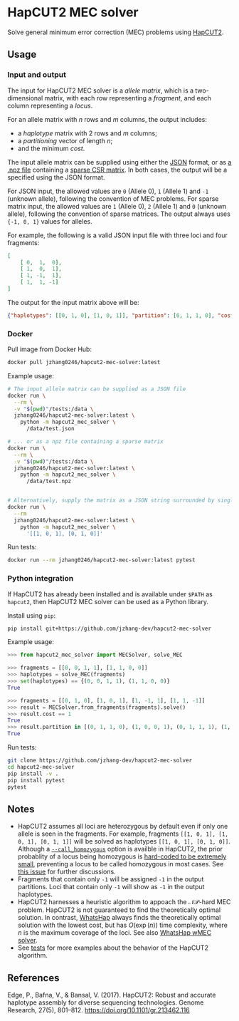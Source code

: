 # HapCUT2 MEC solver

Solve general minimum error correction (MEC) problems using [HapCUT2](https://github.com/vibansal/HapCUT2).

## Usage

### Input and output

The input for HapCUT2 MEC solver is a *allele matrix*, which is a two-dimensional matrix, with each row representing a *fragment*, and each column representing a *locus*. 

For an allele matrix with *n* rows and *m* columns, the output includes:
- a *haplotype* matrix with 2 rows and *m* columns;
- a *partitioning* vector of length *n*;
- and the minimum *cost*.



The input allele matrix can be supplied using either the [JSON](https://en.wikipedia.org/wiki/JSON) format, or as [a .npz file](https://docs.scipy.org/doc/scipy/reference/generated/scipy.sparse.load_npz.html#scipy-sparse-load-npz) containing a [sparse CSR matrix](https://docs.scipy.org/doc/scipy/reference/generated/scipy.sparse.csr_matrix.html#scipy-sparse-csr-matrix). In both cases, the output will be a specified using the JSON format. 

For JSON input, the allowed values are `0` (Allele 0), `1` (Allele 1) and `-1` (unknown allele), following the convention of MEC problems. For sparse matrix input, the allowed values are `1` (Allele 0), `2` (Allele 1) and `0` (unknown allele), following the convention of sparse matrices. The output always uses `{-1, 0, 1}` values for alleles.

For example, the following is a valid JSON input file with three loci and four fragments:

```json
[
    [ 0,  1,  0], 
    [ 1,  0,  1], 
    [ 1, -1,  1],
    [ 1,  1, -1]
]
```

The output for the input matrix above will be:

```json
{"haplotypes": [[0, 1, 0], [1, 0, 1]], "partition": [0, 1, 1, 0], "cost": 1}
```


### Docker

Pull image from Docker Hub:

```sh
docker pull jzhang0246/hapcut2-mec-solver:latest
```

Example usage: 

```sh
# The input allele matrix can be supplied as a JSON file
docker run \
  --rm \
  -v "$(pwd)"/tests:/data \
  jzhang0246/hapcut2-mec-solver:latest \
    python -m hapcut2_mec_solver \
      /data/test.json

# ... or as a npz file containing a sparse matrix 
docker run \
  --rm \
  -v "$(pwd)"/tests:/data \
  jzhang0246/hapcut2-mec-solver:latest \
    python -m hapcut2_mec_solver \
      /data/test.npz


# Alternatively, supply the matrix as a JSON string surrounded by single or double quotes. 
docker run \
  --rm 
  jzhang0246/hapcut2-mec-solver:latest \
    python -m hapcut2_mec_solver \
      '[[1, 0, 1], [0, 1, 0]]'
```

Run tests:

```sh
docker run --rm jzhang0246/hapcut2-mec-solver:latest pytest
```

### Python integration

If HapCUT2 has already been installed and is available under `$PATH` as `hapcut2`, then HapCUT2 MEC solver can be used as a Python library.

Install using `pip`:

```sh
pip install git+https://github.com/jzhang-dev/hapcut2-mec-solver
```

Example usage:

```py
>>> from hapcut2_mec_solver import MECSolver, solve_MEC

>>> fragments = [[0, 0, 1, 1], [1, 1, 0, 0]]
>>> haplotypes = solve_MEC(fragments)
>>> set(haplotypes) == {(0, 0, 1, 1), (1, 1, 0, 0)}
True

>>> fragments = [[0, 1, 0], [1, 0, 1], [1, -1, 1], [1, 1, -1]]
>>> result = MECSolver.from_fragments(fragments).solve()
>>> result.cost == 1
True
>>> result.partition in [(0, 1, 1, 0), (1, 0, 0, 1), (0, 1, 1, 1), (1, 0, 0, 0)]
True
```

Run tests:

```sh
git clone https://github.com/jzhang-dev/hapcut2-mec-solver
cd hapcut2-mec-solver
pip install -v .
pip install pytest
pytest
```


## Notes

- HapCUT2 assumes all loci are heterozygous by default even if only one allele is seen in the fragments. For example, fragments `[[1, 0, 1], [1, 0, 1], [0, 1, 1]]` will be solved as haplotypes `[[1, 0, 1], [0, 1, 0]]`. Although a [`--call_homozygous`](https://github.com/vibansal/HapCUT2/blob/66ee827f9130fa64ff93044227702804308f1650/hapcut2-src/optionparser.c#L201) option is availble in HapCUT2, the prior probablity of a locus being homozygous is [hard-coded to be extremely small](https://github.com/vibansal/HapCUT2/blob/66ee827f9130fa64ff93044227702804308f1650/hapcut2-src/optionparser.c#L23), preventing a locus to be called homozygous in most cases. See [this issue](https://github.com/vibansal/HapCUT2/issues/110) for further discussions.  
- Fragments that contain only `-1` will be assigned `-1` in the output partitions. Loci that contain only `-1` will show as `-1` in the output haplotypes. 
- HapCUT2 harnesses a heuristic algorithm to appoach the $\mathcal{NP}$-hard MEC problem. HapCUT2 is not guaranteed to find the theoretically optimal solution. In contrast, [WhatsHap](https://whatshap.readthedocs.io/en/latest/) always finds the theoretically optimal solution with the lowest cost, but has $\mathit{O}(\exp(n))$ time complexity, where $n$ is the maximum coverage of the loci. See also [WhatsHap wMEC solver](https://github.com/jzhang-dev/whatshap-wmec-solver).
- See [tests](https://github.com/jzhang-dev/hapcut2-mec-solver/tree/main/tests) for more examples about the behavior of the HapCUT2 algorithm. 

## References

Edge, P., Bafna, V., & Bansal, V. (2017). HapCUT2: Robust and accurate haplotype assembly for diverse sequencing technologies. Genome Research, 27(5), 801–812. https://doi.org/10.1101/gr.213462.116



